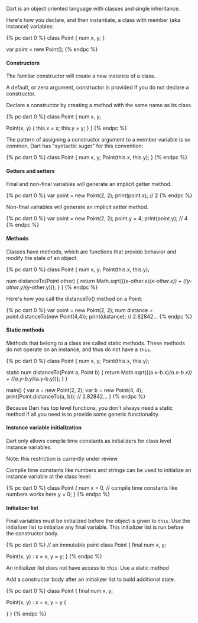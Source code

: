 Dart is an object oriented language with classes
and single inheritance.

Here's how you declare, and then instantiate,
a class with member (aka instance) variables:

{% pc dart 0 %}
class Point {
  num x, y;
}

var point = new Point();
{% endpc %}

#### Constructors

The familiar constructor will create a new instance of a class.

A default, or zero argument, constructor is provided
if you do not declare a constructor.

Declare a constructor by creating a method with the
same name as its class.

{% pc dart 0 %}
class Point {
  num x, y;

  Point(x, y) {
    this.x = x;
    this.y = y;
  }
}
{% endpc %}

The pattern of assigning a constructor argument to
a member variable is so common, Dart has "syntactic suger"
for this convention:

{% pc dart 0 %}
class Point {
  num x, y;
  Point(this.x, this.y);
}
{% endpc %}

#### Getters and setters

Final and non-final variables will generate
an implicit getter method.

{% pc dart 0 %}
var point = new Point(2, 2);
print(point.x);  // 2
{% endpc %}

Non-final variables will generate an implicit
setter method.

{% pc dart 0 %}
var point = new Point(2, 2);
point.y = 4;
print(point.y);  // 4
{% endpc %}

#### Methods

Classes have methods, which are functions that
provide behavior and modify the state of an object.

{% pc dart 0 %}
class Point {
  num x, y;
  Point(this.x, this.y);

  num distanceTo(Point other) {
    return Math.sqrt(((x-other.x)*(x-other.x)) + ((y-other.y)*(y-other.y)));
  }
}
{% endpc %}

Here's how you call the distanceTo() method on a Point:

{% pc dart 0 %}
var point = new Point(2, 2);
num distance = point.distanceTo(new Point(4,4));
print(distance);  // 2.82842...
{% endpc %}

#### Static methods

Methods that belong to a class are called static methods.
These methods do not operate on an instance, and thus
do not have a `this`.

{% pc dart 0 %}
class Point {
  num x, y;
  Point(this.x, this.y);

  static num distanceTo(Point a, Point b) {
    return Math.sqrt(((a.x-b.x)*(a.x-b.x)) + ((a.y-b.y)*(a.y-b.y)));
  }
}

main() {
  var a = new Point(2, 2);
  var b = new Point(4, 4);
  print(Point.distanceTo(a, b));  // 2.82842...
}
{% endpc %}

Because Dart has top level functions, you don't always need
a static method if all you need is to provide some generic
functionality.

#### Instance variable initialization

Dart only allows compile time constants as initializers
for class level instance variables.

<aside class="note">Note: this restriction is currently under review.</aside>

Compile time constants like numbers and strings can be used
to initialize an instance variable at the class level:

{% pc dart 0 %}
class Point {
  num x = 0,  // compile time constants like numbers works here
      y = 0;
}
{% endpc %}

#### Initializer list

Final variables must be initialized before the object is given to `this`.
Use the initializer list to initialize any final variable.
This initializer list is run before the constructor body.

{% pc dart 0 %}
// an immutable point
class Point {
  final num x, y;

  Point(x, y) : x = x, y = y;
}
{% endpc %}

An initializer list does not have access to `this`.
Use a static method 

Add a constructor body after an initializer list to
build additional state.

{% pc dart 0 %}
class Point {
  final num x, y;

  Point(x, y) : x = x, y = y {
    
  }
}
{% endpc %}